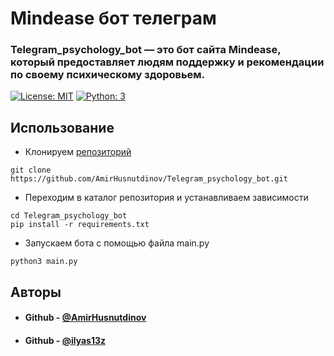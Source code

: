 # Mindease бот телеграм
### Telegram_psychology_bot — это бот сайта Mindease, который предоставляет людям поддержку и рекомендации по своему психическому здоровьем. 

[![License: MIT](https://img.shields.io/badge/License-Apache_2.0-blue.svg)](https://www.apache.org/licenses/LICENSE-2.0) [![Python: 3](https://img.shields.io/badge/python-3.9+-blue.svg)](https://www.python.org/)

## Использование
* Клонируем [репозиторий](https://github.com/AmirHusnutdinov/Telegram_psychology_bot)
```shell
git clone https://github.com/AmirHusnutdinov/Telegram_psychology_bot.git
```
* Переходим в каталог репозитория и устанавливаем зависимости
```shell
cd Telegram_psychology_bot
pip install -r requirements.txt
```
* Запускаем бота с помощью файла main.py
```shell
python3 main.py
```

## Авторы
* #### Github - [@AmirHusnutdinov](https://github.com/AmirHusnutdinov)
* #### Github - [@ilyas13z](https://github.com/ilyas13z)
